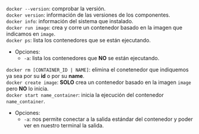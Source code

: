 `docker --version`: comprobar la versión.  
`docker version`: información de las versiones de los componentes.  
`docker info`: información del sistema que instalado.  
`docker run image`: crea y corre un contenedor basado en la imagen que indicamos en `image`.  
`docker ps`: lista los contenedores que se están ejecutando.
* Opciones:
    * `-a`: lista los contenedores que **NO** se están ejecutando.

`docker rm [CONTAINER_ID | NAME]`: elimina el conetenedor que indiquemos ya sea por su **id** o por su **name**.  
`docker create image`: **SOLO** crea un contenedor basado en la imagen `image` pero **NO** lo inicia.  
`docker start name_container`: inicia la ejecución del contenedor `name_container`.  
* Opciones:
    * `-a`: nos permite conectar a la salida estándar del contenedor y poder ver en nuestro terminal la salida.
